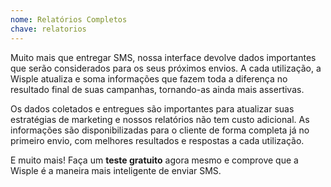 ```yaml
---
nome: Relatórios Completos
chave: relatorios
---
```


Muito mais que entregar SMS, nossa interface devolve dados importantes que serão considerados para os seus próximos envios. A cada utilização, a Wisple atualiza e soma informações que fazem toda a diferença no resultado final de suas campanhas, tornando-as ainda mais assertivas.

Os dados coletados e entregues são importantes para atualizar suas estratégias de marketing e nossos relatórios não tem custo adicional. As informações são disponibilizadas para o cliente de forma completa já no primeiro envio, com melhores resultados e respostas a cada utilização. 

E muito mais! Faça um **teste gratuito** agora mesmo e comprove que a Wisple é a maneira mais inteligente de enviar SMS.